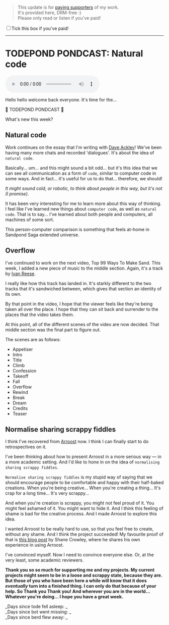> This update is for [paying supporters](https://patreon.com/TodePond) of my work.<br>
> It's provided here, DRM-free :)<br>
> Please only read or listen if you've paid!

<input id="paid-checkbox" type="checkbox"><label for="paid-checkbox">Tick this box if you've paid!</label>

<script>
  const key = 'pondcast/paid'
  const paid = localStorage.getItem(key)
  const checkbox = document.getElementById('paid-checkbox')
  if (paid) {
    checkbox.checked = true
  }
  checkbox.addEventListener('change', () => {
    if (checkbox.checked) {
      localStorage.setItem(key, 'true')
    } else {
      localStorage.removeItem(key)
    }
  })
</script>

<hr>

# TODEPOND PONDCAST: Natural code

<audio controls>
  <source src="1.m4a" type="audio/x-m4a">
</audio>

Hello hello welcome back everyone. It's time for the...

🐸 TODEPOND PONDCAST 🐸

What's new this week?

## Natural code

Work continues on the essay that I'm writing with [Dave Ackley](https://www.cs.unm.edu/~ackley/)! We've been having many more chats and recorded 'dialogues'. It's about the idea of `natural code`.

Basically... um... and this might sound a bit odd... but it's this idea that we can see all communication as a form of `code`, similar to computer code in some ways. And in fact... it's useful for us to do that... therefore, we should!

_It might sound cold, or robotic, to think about people in this way, but it's not (I promise)._

It has been very interesting for me to learn more about this way of thinking. I feel like I've learned new things about `computer code`, as well as `natural code`. That is to say... I've learned about both people and computers, all machines of some sort.

This person-computer comparison is something that feels at-home in Sandpond Saga extended universe.

## Overflow

I've continued to work on the next video, Top 99 Ways To Make Sand. This week, I added a new piece of music to the middle section. Again, it's a track by [Ivan Reese](https://ivanish.ca/).

I really like how this track has landed in. It's starkly different to the two tracks that it's sandwiched between, which gives that section an identity of its own.

By that point in the video, I hope that the viewer feels like they're being taken all over the place. I hope that they can sit back and surrender to the places that the video takes them.

At this point, all of the different scenes of the video are now decided. That middle section was the final part to figure out.

The scenes are as follows:

- Appetiser
- Intro
- Title
- Climb
- Confession
- Takeoff
- Fall
- Overflow
- Rewind
- Break
- Dream
- Credits
- Teaser

## Normalise sharing scrappy fiddles

I think I've recovered from [Arroost](https://www.youtube.com/watch?v=DNBKdU6XrLY) now. I think I can finally start to do retrospectives on it.

I've been thinking about how to present Arroost in a more serious way — in a more academic setting. And I'd like to hone in on the idea of `normalising sharing scrappy fiddles`.

`Normalise sharing scrappy fiddles` is my stupid way of saying that we should encourage people to be comfortable and happy with their half-baked creations. When you're being creative... When you're creating a thing... It's crap for a long time... It's very scrappy...

And when you're creation is scrappy, you might not feel proud of it. You might feel ashamed of it. You might want to hide it. And I think this feeling of shame is bad for the creative process. And I made Arroost to explore this idea.

I wanted Arroost to be really hard to use, so that you feel free to create, without any shame. And I think the project succeeded! My favourite proof of that is [this blog post](https://edibotopic.com/blog/doing/leisure-sick/) by Shane Crowley, where he shares his own experience in using Arroost.

I've convinced myself. Now I need to convince everyone else. Or, at the very least, some academic reviewers.

**Thank you so so much for supporting me and my projects. My current projects might seem to be in a loose and scrappy state, because they are. But those of you who have been here a while will know that it does _eventually_ turn into a finished thing. I can only do that because of your help. So Thank you Thank you! And wherever you are in the world... Whatever you're doing... I hope you have a great week.**

_Days since tode fell asleep: _<br>
_Days since bot went missing: _<br>
_Days since berd flew away: _
